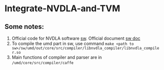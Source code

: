 # Integrate-NVDLA-and-TVM

## Some notes:
1. Official code for NVDLA software [sw](https://github.com/nvdla/sw). Official document [sw doc](http://nvdla.org/sw/contents.html)
2.  To compile the umd part in sw, use command `make <path to sw>/sw/umd/out/core/src/compiler/libnvdla_compiler/libnvdla_compiler.so`
3. Main functions of compiler and parser are in `/umd/core/src/compiler/caffe`

